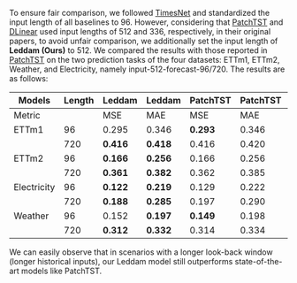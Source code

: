 To ensure fair comparison, we followed [TimesNet](https://arxiv.org/abs/2210.02186) and standardized the input length of all baselines to 96. However, considering that [PatchTST](https://openreview.net/pdf?id=Jbdc0vTOcol) and [DLinear](https://arxiv.org/pdf/2205.13504.pdf) used input lengths of 512 and 336, respectively, in their original papers, to avoid unfair comparison, we additionally set the input length of **Leddam (Ours)** to 512. We compared the results with those reported in [PatchTST](https://openreview.net/pdf?id=Jbdc0vTOcol) on the two prediction tasks of the four datasets: ETTm1, ETTm2, Weather, and Electricity, namely input-512-forecast-96/720. The results are as follows:

| Models    | Length | Leddam     | Leddam     | PatchTST     | PatchTST     | DLinear     | DLinear     |
|-----------|--------|------------|------------|--------------|--------------|-------------|-------------|
| Metric    |        | MSE        | MAE        | MSE          | MAE          | MSE         |MAE          |
| ETTm1     | 96     | 0.295      | 0.346      | **0.293**        | 0.346        | 0.299       | **0.343**       |
|           | 720    | **0.416**      | **0.418**      | 0.416        | 0.420        | 0.425       | 0.421       |
| ETTm2     | 96     | **0.166**      | **0.256**      | 0.166        | 0.256        | 0.167       | 0.260       |
|           | 720    | **0.361**      | **0.382**      | 0.362        | 0.385        | 0.397       | 0.421       |
|Electricity| 96     | **0.122**      | **0.219**      | 0.129        | 0.222        | 0.140       | 0.237       |
|           | 720    | **0.188**      | **0.285**      | 0.197        | 0.290        | 0.203       | 0.301       |
| Weather   | 96     | 0.152      | **0.197**      | **0.149**        | 0.198        | 0.176       | 0.237       |
|           | 720    | **0.312**      | **0.332**      | 0.314        | 0.334        | 0.323       | 0.362       |

We can easily observe that in scenarios with a longer look-back window (longer historical inputs), our Leddam model still outperforms state-of-the-art models like PatchTST.
